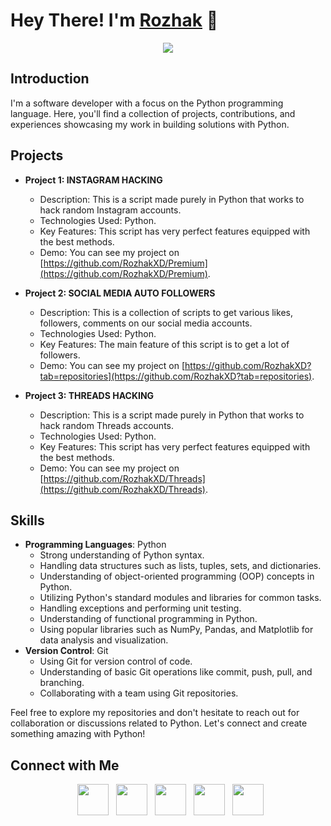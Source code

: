 # Hey There! I'm [Rozhak](https://www.youtube.com/c/rozhakid) 👋

<div align="center">
  <img align="center" src="https://github.com/RozhakXD/RozhakXD/raw/main/Python3.png">
</div>

## Introduction
I'm a software developer with a focus on the Python programming language. Here, you'll find a collection of projects, contributions, and experiences showcasing my work in building solutions with Python.</p>

## Projects

- **Project 1: INSTAGRAM HACKING**
  - Description: This is a script made purely in Python that works to hack random Instagram accounts.
  - Technologies Used: Python.
  - Key Features: This script has very perfect features equipped with the best methods.
  - Demo: You can see my project on [https://github.com/RozhakXD/Premium](https://github.com/RozhakXD/Premium).

- **Project 2: SOCIAL MEDIA AUTO FOLLOWERS**
  - Description: This is a collection of scripts to get various likes, followers, comments on our social media accounts.
  - Technologies Used: Python.
  - Key Features: The main feature of this script is to get a lot of followers.
  - Demo: You can see my project on [https://github.com/RozhakXD?tab=repositories](https://github.com/RozhakXD?tab=repositories).

- **Project 3: THREADS HACKING**
  - Description: This is a script made purely in Python that works to hack random Threads accounts.
  - Technologies Used: Python.
  - Key Features: This script has very perfect features equipped with the best methods.
  - Demo: You can see my project on [https://github.com/RozhakXD/Threads](https://github.com/RozhakXD/Threads).

## Skills
- **Programming Languages**: Python
  - Strong understanding of Python syntax.
  - Handling data structures such as lists, tuples, sets, and dictionaries.
  - Understanding of object-oriented programming (OOP) concepts in Python.
  - Utilizing Python's standard modules and libraries for common tasks.
  - Handling exceptions and performing unit testing.
  - Understanding of functional programming in Python.
  - Using popular libraries such as NumPy, Pandas, and Matplotlib for data analysis and visualization.
- **Version Control**: Git
  - Using Git for version control of code.
  - Understanding of basic Git operations like commit, push, pull, and branching.
  - Collaborating with a team using Git repositories.

Feel free to explore my repositories and don't hesitate to reach out for collaboration or discussions related to Python. Let's connect and create something amazing with Python!

## Connect with Me

<p align="center">
&nbsp; <a href="https://www.twitter.com/rozhak_official" target="_blank" rel="noopener noreferrer"><img src="https://img.icons8.com/plasticine/100/000000/twitter.png" width="50" /></a>
&nbsp; <a href="https://www.youtube.com/rozhakid" target="_blank" rel="noopener noreferrer"><img src="https://img.icons8.com/plasticine/100/000000/youtube.png" width="50" /></a>  
&nbsp; <a href="https://www.instagram.com/rozhak_official/" target="_blank" rel="noopener noreferrer"><img src="https://img.icons8.com/plasticine/100/000000/instagram-new.png" width="50" /></a>  
&nbsp; <a href="https://wa.me/6283847921480" target="_blank" rel="noopener noreferrer"><img src="https://img.icons8.com/plasticine/100/000000/whatsapp.png" width="50" /></a>
&nbsp; <a href="https://www.facebook.com/rozhak.official" target="_blank" rel="noopener noreferrer"><img src="https://img.icons8.com/plasticine/100/000000/facebook.png"  width="50" /></a>
</p>
